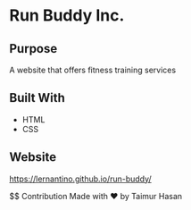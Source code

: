 # Run Buddy Inc.

## Purpose
A website that offers fitness training services

## Built With
* HTML
* CSS

## Website
https://lernantino.github.io/run-buddy/

$$ Contribution
Made with ❤️ by Taimur Hasan

